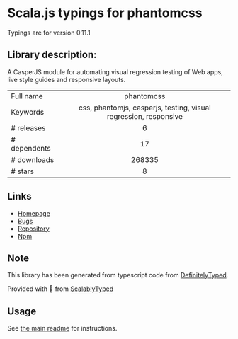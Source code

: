 
# Scala.js typings for phantomcss

Typings are for version 0.11.1

## Library description:
A CasperJS module for automating visual regression testing of Web apps, live style guides and responsive layouts.

|                    |                 |
| ------------------ | :-------------: |
| Full name          | phantomcss |
| Keywords           | css, phantomjs, casperjs, testing, visual regression, responsive |
| # releases         | 6 |
| # dependents       | 17 |
| # downloads        | 268335 |
| # stars            | 8 |

## Links
- [Homepage](https://github.com/Huddle/PhantomCSS#readme)
- [Bugs](https://github.com/Huddle/PhantomCSS/issues)
- [Repository](https://github.com/Huddle/PhantomCSS)
- [Npm](https://www.npmjs.com/package/phantomcss)
    


## Note
This library has been generated from typescript code from [DefinitelyTyped](https://definitelytyped.org).

Provided with :purple_heart: from [ScalablyTyped](https://github.com/oyvindberg/ScalablyTyped)

## Usage
See [the main readme](../../readme.md) for instructions.


